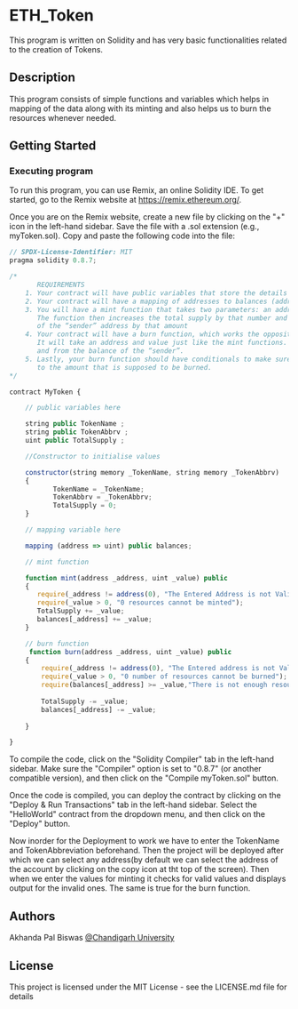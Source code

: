 # ETH_Token

This program is written on Solidity and has very basic functionalities related to the creation of Tokens.

## Description

This program consists of simple functions and variables which helps in mapping of the data along with its minting and also helps us to burn the resources whenever needed.
## Getting Started

### Executing program

To run this program, you can use Remix, an online Solidity IDE. To get started, go to the Remix website at https://remix.ethereum.org/.

Once you are on the Remix website, create a new file by clicking on the "+" icon in the left-hand sidebar. Save the file with a .sol extension (e.g., myToken.sol). Copy and paste the following code into the file:

```javascript
// SPDX-License-Identifier: MIT
pragma solidity 0.8.7;

/*
       REQUIREMENTS
    1. Your contract will have public variables that store the details about your coin (Token Name, Token Abbrv., Total Supply)
    2. Your contract will have a mapping of addresses to balances (address => uint)
    3. You will have a mint function that takes two parameters: an address and a value. 
       The function then increases the total supply by that number and increases the balance 
       of the “sender” address by that amount
    4. Your contract will have a burn function, which works the opposite of the mint function, as it will destroy tokens. 
       It will take an address and value just like the mint functions. It will then deduct the value from the total supply 
       and from the balance of the “sender”.
    5. Lastly, your burn function should have conditionals to make sure the balance of "sender" is greater than or equal 
       to the amount that is supposed to be burned.
*/

contract MyToken {

    // public variables here

    string public TokenName ;
    string public TokenAbbrv ;
    uint public TotalSupply ;

    //Constructor to initialise values

    constructor(string memory _TokenName, string memory _TokenAbbrv)
    {
           TokenName = _TokenName;
           TokenAbbrv = _TokenAbbrv;
           TotalSupply = 0;
    }

    // mapping variable here

    mapping (address => uint) public balances;

    // mint function

    function mint(address _address, uint _value) public 
    {
       require(_address != address(0), "The Entered Address is not Valid");
       require(_value > 0, "0 resources cannot be minted");
       TotalSupply += _value;
       balances[_address] += _value;
    }

    // burn function
     function burn(address _address, uint _value) public 
    {
        require(_address != address(0), "The Entered address is not Valid");
        require(_value > 0, "0 number of resources cannot be burned");
        require(balances[_address] >= _value,"There is not enough resources to burn");
        
        TotalSupply -= _value;
        balances[_address] -= _value;
        
    }

}
```

To compile the code, click on the "Solidity Compiler" tab in the left-hand sidebar. Make sure the "Compiler" option is set to "0.8.7" (or another compatible version), and then click on the "Compile myToken.sol" button.

Once the code is compiled, you can deploy the contract by clicking on the "Deploy & Run Transactions" tab in the left-hand sidebar. Select the "HelloWorld" contract from the dropdown menu, and then click on the "Deploy" button.

Now inorder for the Deployment to work we have to enter the TokenName and TokenAbbreviation beforehand. Then the project will be deployed after which we can select any address(by default we can select the address of the account by clicking on the copy icon at tht top of the screen). Then when we enter the values for minting it checks for valid values and displays output for the invalid ones. The same is true for the burn function.

## Authors

Akhanda Pal Biswas
[@Chandigarh University](https://www.linkedin.com/in/akhanda-pal-biswas-445a88230/)


## License

This project is licensed under the MIT License - see the LICENSE.md file for details
